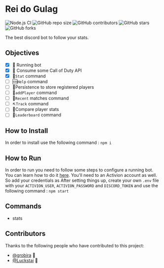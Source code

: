 # Rei do Gulag

![Node.js CI](https://github.com/grobira/rei-do-gulag/workflows/Node.js%20CI/badge.svg)
![GitHub repo size](https://img.shields.io/github/repo-size/grobira/rei-do-gulag)
![GitHub contributors](https://img.shields.io/github/contributors/grobira/rei-do-gulag)
![GitHub stars](https://img.shields.io/github/stars/grobira/rei-do-gulag?style=social)
![GitHub forks](https://img.shields.io/github/forks/grobira/rei-do-gulag?style=social)

The best discord bot to follow your stats.

## Objectives

- [x] :rocket: Running bot
- [x] :rocket: Consume some Call of Duty API
- [x] :signal_strength:`Stat` command
- [ ] :sos:`Help` command
- [ ] :file_folder:Persistence to store registered players
- [ ] :bust_in_silhouette:`addPlayer` command
- [ ] :book:`Recent` matches command
- [ ] :arrow_upper_left:`Track` command
- [ ] :twisted_rightwards_arrows:Compare player stats
- [ ] :crown:`Leaderboard` command

## How to Install

In order to install use the following command :
`npm i`

## How to Run

In order to run you need to follow some steps to configure a running bot. You can learn how to do it [here](https://discordjs.guide/preparations/setting-up-a-bot-application.html#creating-your-bot).
You'll need to an Activion account as well. So add your credentials as
After setting things up, create your own `.env` file with your `ACTIVION_USER`, `ACTIVION_PASSWORD` and `DISCORD_TOKEN` and use the following command :
`npm start`

## Commands

- stats

## Contributors

Thanks to the following people who have contributed to this project:

- [@grobira](https://github.com/grobira) 📖
- [@Luckstai](https://github.com/Luckstai) 🐛
